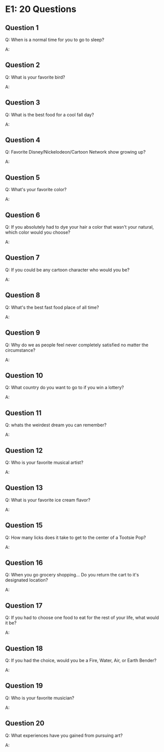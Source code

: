 <html>
  <head>
    <meta charset="utf-8">
    <title>E1</title>
  </head>
  <body>
    <h1>E1: 20 Questions</h1>
    <h2>Question 1</h2>
    <p>Q: When is a normal time for you to go to sleep?</p>
    <p>A: </p>
    <h2>Question 2</h2>
    <p>Q: What is your favorite bird?</p>
    <p>A: </p>
    <h2>Question 3</h2>
    <p>Q: What is the best food for a cool fall day?</p>
    <p>A: </p>
    <h2>Question 4</h2>
    <p>Q: Favorite Disney/Nickelodeon/Cartoon Network show growing up?</p>
    <p>A: </p>
    <h2>Question 5</h2>
    <p>Q: What's your favorite color?</p> 
    <p>A: </p>
    <h2>Question 6</h2>
    <p>Q: If you absolutely had to dye your hair a color that wasn't your natural, which color would you choose?</p>
    <p>A: </p>
    <h2>Question 7</h2>
    <p>Q: If you could be any cartoon character who would you be?</p>
    <p>A: </p>
    <h2>Question 8</h2>
    <p>Q: What's the best fast food place of all time?</p>
    <p>A: </p>
    <h2>Question 9</h2>
    <p>Q: Why do we as people feel never completely satisfied no matter the circumstance?</p>
    <p>A: </p>
    <h2>Question 10</h2>
    <p>Q: What country do you want to go to if you win a lottery?</p>
    <p>A: </p>
    <h2>Question 11</h2>
    <p>Q: whats the weirdest dream you can remember?</p>
    <p>A: </p>
    <h2>Question 12</h2>
    <p>Q: Who is your favorite musical artist?</p>
    <p>A: </p>
    <h2>Question 13</h2>
    <p>Q: What is your favorite ice cream flavor?</p>
    <p>A: </p>
    <h2>Question 15</h2>
    <p>Q: How many licks does it take to get to the center of a Tootsie Pop?</p>
    <p>A: </p>
    <h2>Question 16</h2>
    <p>Q: When you go grocery shopping... Do you return the cart to it's designated location?</p> 
    <p>A: </p>
    <h2>Question 17</h2>
    <p>Q: If you had to choose one food to eat for the rest of your life, what would it be?</p> 
    <p>A: </p>
    <h2>Question 18</h2>
    <p>Q: If you had the choice, would you be a Fire, Water, Air, or Earth Bender?</p>
    <p>A: </p>
    <h2>Question 19</h2>
    <p>Q: Who is your favorite musician?</p>
    <p>A: </p>
    <h2>Question 20</h2>
    <p>Q: What experiences have you gained from pursuing art?</p>
    <p>A: </p>
    </body>
</html>
